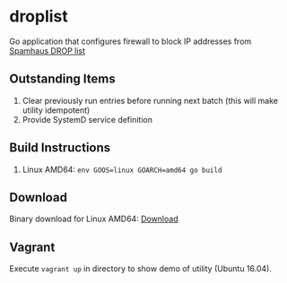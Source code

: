 # droplist

Go application that configures firewall to block IP addresses from <a href="https://www.spamhaus.org/drop/drop.txt" target="_blank">Spamhaus DROP list</a>

## Outstanding Items
1) Clear previously run entries before running next batch (this will make utility idempotent)
2) Provide SystemD service definition

## Build Instructions

1) Linux AMD64: `env GOOS=linux GOARCH=amd64 go build`

## Download

Binary download for Linux AMD64: <a href="https://github.com/mkez00/droplist/raw/master/resources/droplist.zip" target="_blank">Download</a>

## Vagrant

Execute `vagrant up` in directory to show demo of utility (Ubuntu 16.04).